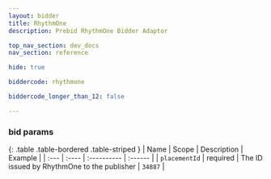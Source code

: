```yaml
---
layout: bidder
title: RhythmOne
description: Prebid RhythmOne Bidder Adaptor

top_nav_section: dev_docs
nav_section: reference

hide: true

biddercode: rhythmone

biddercode_longer_than_12: false

---
```




### bid params

{: .table .table-bordered .table-striped }
| Name | Scope | Description | Example |
| :--- | :---- | :---------- | :------ |
| `placementId` | required | The ID issued by RhythmOne to the publisher | `34887` |
